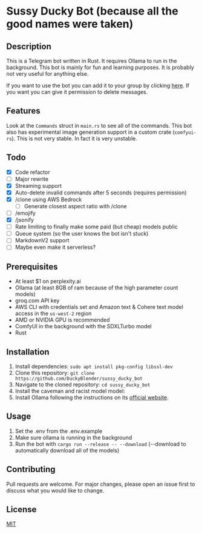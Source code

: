 # Sussy Ducky Bot (because all the good names were taken)

## Description

This is a Telegram bot written in Rust. It requires Ollama to run in the background. This bot is mainly for fun and learning purposes. It is probably not very useful for anything else.

If you want to use the bot you can add it to your group by clicking [here](https://t.me/sussy_ducky_bot). If you want you can give it permission to delete messages.

## Features

Look at the `Commands` struct in `main.rs` to see all of the commands.
This bot also has experimental image generation support in a custom crate (`comfyui-rs`). This is not very stable. In fact it is very unstable.

## Todo

- [x] Code refactor
- [ ] Major rewrite
- [x] Streaming support
- [x] Auto-delete invalid commands after 5 seconds (requires permission)
- [x] /clone using AWS Bedrock
    - [ ] Generate closest aspect ratio with /clone
- [ ] /emojify
- [x] /jsonify
- [ ] Rate limiting to finally make some paid (but cheap) models public
- [ ] Queue system (so the user knows the bot isn't stuck)
- [ ] MarkdownV2 support
- [ ] Maybe even make it serverless?

## Prerequisites

- At least $1 on perplexity.ai
- Ollama (at least 8GB of ram because of the high parameter count models)
- groq.com API key
- AWS CLI with credentials set and Amazon text & Cohere text model access in the `us-west-2` region
- AMD or NVIDIA GPU is recommended
- ComfyUI in the background with the SDXLTurbo model
- Rust

## Installation

1. Install dependencies: `sudo apt install pkg-config libssl-dev`
2. Clone this repository: `git clone https://github.com/DuckyBlender/sussy_ducky_bot`
3. Navigate to the cloned repository: `cd sussy_ducky_bot`
4. Install the caveman and racist model model:
5. Install Ollama following the instructions on its [official website](https://ollama.ai/).

## Usage

1. Set the .env from the .env.example
2. Make sure ollama is running in the background
3. Run the bot with `cargo run --release -- --download` (--download to automatically download all of the models)

## Contributing

Pull requests are welcome. For major changes, please open an issue first to discuss what you would like to change.

## License

[MIT](https://choosealicense.com/licenses/mit/)
